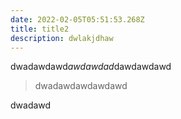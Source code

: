 ```yaml
---
date: 2022-02-05T05:51:53.268Z
title: title2
description: dwlakjdhaw
---
```

dwadawdawd*awdawdad*dawdawdawd

> dwadawdawdawdawd

dwadawd
